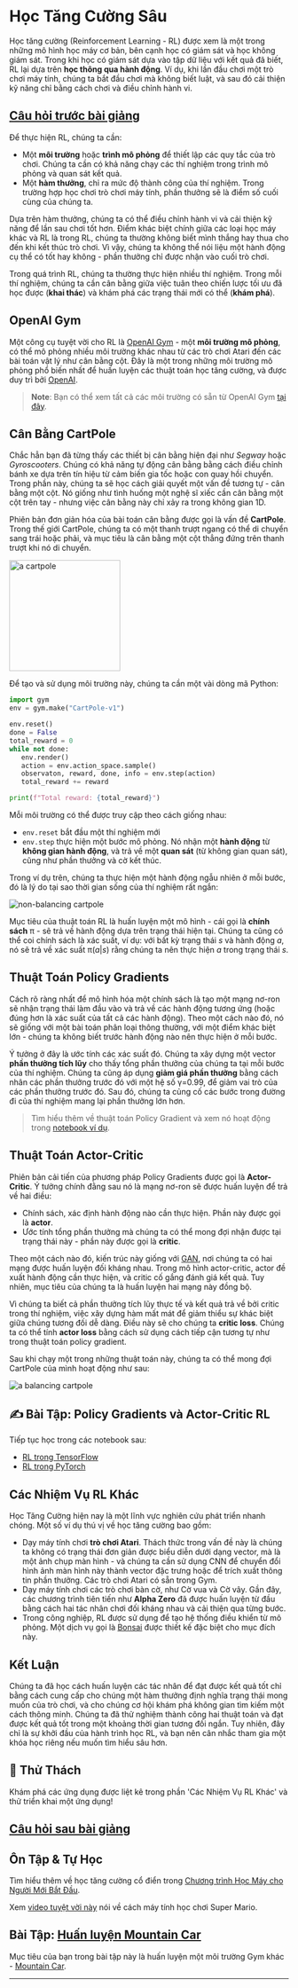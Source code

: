 <!--
CO_OP_TRANSLATOR_METADATA:
{
  "original_hash": "04395657fc01648f8f70484d0e55ab67",
  "translation_date": "2025-09-23T10:26:40+00:00",
  "source_file": "lessons/6-Other/22-DeepRL/README.md",
  "language_code": "vi"
}
-->
# Học Tăng Cường Sâu

Học tăng cường (Reinforcement Learning - RL) được xem là một trong những mô hình học máy cơ bản, bên cạnh học có giám sát và học không giám sát. Trong khi học có giám sát dựa vào tập dữ liệu với kết quả đã biết, RL lại dựa trên **học thông qua hành động**. Ví dụ, khi lần đầu chơi một trò chơi máy tính, chúng ta bắt đầu chơi mà không biết luật, và sau đó cải thiện kỹ năng chỉ bằng cách chơi và điều chỉnh hành vi.

## [Câu hỏi trước bài giảng](https://ff-quizzes.netlify.app/en/ai/quiz/43)

Để thực hiện RL, chúng ta cần:

* Một **môi trường** hoặc **trình mô phỏng** để thiết lập các quy tắc của trò chơi. Chúng ta cần có khả năng chạy các thí nghiệm trong trình mô phỏng và quan sát kết quả.
* Một **hàm thưởng**, chỉ ra mức độ thành công của thí nghiệm. Trong trường hợp học chơi trò chơi máy tính, phần thưởng sẽ là điểm số cuối cùng của chúng ta.

Dựa trên hàm thưởng, chúng ta có thể điều chỉnh hành vi và cải thiện kỹ năng để lần sau chơi tốt hơn. Điểm khác biệt chính giữa các loại học máy khác và RL là trong RL, chúng ta thường không biết mình thắng hay thua cho đến khi kết thúc trò chơi. Vì vậy, chúng ta không thể nói liệu một hành động cụ thể có tốt hay không - phần thưởng chỉ được nhận vào cuối trò chơi.

Trong quá trình RL, chúng ta thường thực hiện nhiều thí nghiệm. Trong mỗi thí nghiệm, chúng ta cần cân bằng giữa việc tuân theo chiến lược tối ưu đã học được (**khai thác**) và khám phá các trạng thái mới có thể (**khám phá**).

## OpenAI Gym

Một công cụ tuyệt vời cho RL là [OpenAI Gym](https://gym.openai.com/) - một **môi trường mô phỏng**, có thể mô phỏng nhiều môi trường khác nhau từ các trò chơi Atari đến các bài toán vật lý như cân bằng cột. Đây là một trong những môi trường mô phỏng phổ biến nhất để huấn luyện các thuật toán học tăng cường, và được duy trì bởi [OpenAI](https://openai.com/).

> **Note**: Bạn có thể xem tất cả các môi trường có sẵn từ OpenAI Gym [tại đây](https://gym.openai.com/envs/#classic_control).

## Cân Bằng CartPole

Chắc hẳn bạn đã từng thấy các thiết bị cân bằng hiện đại như *Segway* hoặc *Gyroscooters*. Chúng có khả năng tự động cân bằng bằng cách điều chỉnh bánh xe dựa trên tín hiệu từ cảm biến gia tốc hoặc con quay hồi chuyển. Trong phần này, chúng ta sẽ học cách giải quyết một vấn đề tương tự - cân bằng một cột. Nó giống như tình huống một nghệ sĩ xiếc cần cân bằng một cột trên tay - nhưng việc cân bằng này chỉ xảy ra trong không gian 1D.

Phiên bản đơn giản hóa của bài toán cân bằng được gọi là vấn đề **CartPole**. Trong thế giới CartPole, chúng ta có một thanh trượt ngang có thể di chuyển sang trái hoặc phải, và mục tiêu là cân bằng một cột thẳng đứng trên thanh trượt khi nó di chuyển.

<img alt="a cartpole" src="images/cartpole.png" width="200"/>

Để tạo và sử dụng môi trường này, chúng ta cần một vài dòng mã Python:

```python
import gym
env = gym.make("CartPole-v1")

env.reset()
done = False
total_reward = 0
while not done:
   env.render()
   action = env.action_space.sample()
   observaton, reward, done, info = env.step(action)
   total_reward += reward

print(f"Total reward: {total_reward}")
```

Mỗi môi trường có thể được truy cập theo cách giống nhau:
* `env.reset` bắt đầu một thí nghiệm mới
* `env.step` thực hiện một bước mô phỏng. Nó nhận một **hành động** từ **không gian hành động**, và trả về một **quan sát** (từ không gian quan sát), cũng như phần thưởng và cờ kết thúc.

Trong ví dụ trên, chúng ta thực hiện một hành động ngẫu nhiên ở mỗi bước, đó là lý do tại sao thời gian sống của thí nghiệm rất ngắn:

![non-balancing cartpole](../../../../../lessons/6-Other/22-DeepRL/images/cartpole-nobalance.gif)

Mục tiêu của thuật toán RL là huấn luyện một mô hình - cái gọi là **chính sách** &pi; - sẽ trả về hành động dựa trên trạng thái hiện tại. Chúng ta cũng có thể coi chính sách là xác suất, ví dụ: với bất kỳ trạng thái *s* và hành động *a*, nó sẽ trả về xác suất &pi;(*a*|*s*) rằng chúng ta nên thực hiện *a* trong trạng thái *s*.

## Thuật Toán Policy Gradients

Cách rõ ràng nhất để mô hình hóa một chính sách là tạo một mạng nơ-ron sẽ nhận trạng thái làm đầu vào và trả về các hành động tương ứng (hoặc đúng hơn là xác suất của tất cả các hành động). Theo một cách nào đó, nó sẽ giống với một bài toán phân loại thông thường, với một điểm khác biệt lớn - chúng ta không biết trước hành động nào nên thực hiện ở mỗi bước.

Ý tưởng ở đây là ước tính các xác suất đó. Chúng ta xây dựng một vector **phần thưởng tích lũy** cho thấy tổng phần thưởng của chúng ta tại mỗi bước của thí nghiệm. Chúng ta cũng áp dụng **giảm giá phần thưởng** bằng cách nhân các phần thưởng trước đó với một hệ số &gamma;=0.99, để giảm vai trò của các phần thưởng trước đó. Sau đó, chúng ta củng cố các bước trong đường đi của thí nghiệm mang lại phần thưởng lớn hơn.

> Tìm hiểu thêm về thuật toán Policy Gradient và xem nó hoạt động trong [notebook ví dụ](CartPole-RL-TF.ipynb).

## Thuật Toán Actor-Critic

Phiên bản cải tiến của phương pháp Policy Gradients được gọi là **Actor-Critic**. Ý tưởng chính đằng sau nó là mạng nơ-ron sẽ được huấn luyện để trả về hai điều:

* Chính sách, xác định hành động nào cần thực hiện. Phần này được gọi là **actor**.
* Ước tính tổng phần thưởng mà chúng ta có thể mong đợi nhận được tại trạng thái này - phần này được gọi là **critic**.

Theo một cách nào đó, kiến trúc này giống với [GAN](../../4-ComputerVision/10-GANs/README.md), nơi chúng ta có hai mạng được huấn luyện đối kháng nhau. Trong mô hình actor-critic, actor đề xuất hành động cần thực hiện, và critic cố gắng đánh giá kết quả. Tuy nhiên, mục tiêu của chúng ta là huấn luyện hai mạng này đồng bộ.

Vì chúng ta biết cả phần thưởng tích lũy thực tế và kết quả trả về bởi critic trong thí nghiệm, việc xây dựng hàm mất mát để giảm thiểu sự khác biệt giữa chúng tương đối dễ dàng. Điều này sẽ cho chúng ta **critic loss**. Chúng ta có thể tính **actor loss** bằng cách sử dụng cách tiếp cận tương tự như trong thuật toán policy gradient.

Sau khi chạy một trong những thuật toán này, chúng ta có thể mong đợi CartPole của mình hoạt động như sau:

![a balancing cartpole](../../../../../lessons/6-Other/22-DeepRL/images/cartpole-balance.gif)

## ✍️ Bài Tập: Policy Gradients và Actor-Critic RL

Tiếp tục học trong các notebook sau:

* [RL trong TensorFlow](CartPole-RL-TF.ipynb)
* [RL trong PyTorch](CartPole-RL-PyTorch.ipynb)

## Các Nhiệm Vụ RL Khác

Học Tăng Cường hiện nay là một lĩnh vực nghiên cứu phát triển nhanh chóng. Một số ví dụ thú vị về học tăng cường bao gồm:

* Dạy máy tính chơi **trò chơi Atari**. Thách thức trong vấn đề này là chúng ta không có trạng thái đơn giản được biểu diễn dưới dạng vector, mà là một ảnh chụp màn hình - và chúng ta cần sử dụng CNN để chuyển đổi hình ảnh màn hình này thành vector đặc trưng hoặc để trích xuất thông tin phần thưởng. Các trò chơi Atari có sẵn trong Gym.
* Dạy máy tính chơi các trò chơi bàn cờ, như Cờ vua và Cờ vây. Gần đây, các chương trình tiên tiến như **Alpha Zero** đã được huấn luyện từ đầu bằng cách hai tác nhân chơi đối kháng nhau và cải thiện qua từng bước.
* Trong công nghiệp, RL được sử dụng để tạo hệ thống điều khiển từ mô phỏng. Một dịch vụ gọi là [Bonsai](https://azure.microsoft.com/services/project-bonsai/?WT.mc_id=academic-77998-cacaste) được thiết kế đặc biệt cho mục đích này.

## Kết Luận

Chúng ta đã học cách huấn luyện các tác nhân để đạt được kết quả tốt chỉ bằng cách cung cấp cho chúng một hàm thưởng định nghĩa trạng thái mong muốn của trò chơi, và cho chúng cơ hội khám phá không gian tìm kiếm một cách thông minh. Chúng ta đã thử nghiệm thành công hai thuật toán và đạt được kết quả tốt trong một khoảng thời gian tương đối ngắn. Tuy nhiên, đây chỉ là sự khởi đầu của hành trình học RL, và bạn nên cân nhắc tham gia một khóa học riêng nếu muốn tìm hiểu sâu hơn.

## 🚀 Thử Thách

Khám phá các ứng dụng được liệt kê trong phần 'Các Nhiệm Vụ RL Khác' và thử triển khai một ứng dụng!

## [Câu hỏi sau bài giảng](https://ff-quizzes.netlify.app/en/ai/quiz/44)

## Ôn Tập & Tự Học

Tìm hiểu thêm về học tăng cường cổ điển trong [Chương trình Học Máy cho Người Mới Bắt Đầu](https://github.com/microsoft/ML-For-Beginners/blob/main/8-Reinforcement/README.md).

Xem [video tuyệt vời này](https://www.youtube.com/watch?v=qv6UVOQ0F44) nói về cách máy tính học chơi Super Mario.

## Bài Tập: [Huấn luyện Mountain Car](lab/README.md)

Mục tiêu của bạn trong bài tập này là huấn luyện một môi trường Gym khác - [Mountain Car](https://www.gymlibrary.ml/environments/classic_control/mountain_car/).

---

